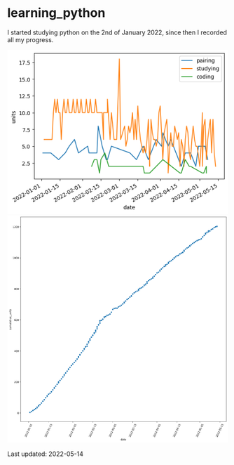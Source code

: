 # learning_python

I started studying python on the 2nd of January 2022, since then I recorded all my progress.

![graph 1](data/graphs/image_1.png)
![graph 2](data/graphs/image_2.png)

Last updated: 2022-05-14